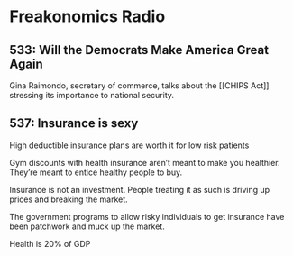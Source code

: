 # Freakonomics Radio
## 533: Will the Democrats Make America Great Again
Gina Raimondo, secretary of commerce, talks about the [[CHIPS Act]] stressing its importance to national security.

## 537: Insurance is sexy  
High deductible insurance plans are worth it for low risk patients  
  
Gym discounts with health insurance aren’t meant to make you healthier. They’re meant to entice healthy people to buy.  
  
Insurance is not an investment. People treating it as such is driving up prices and breaking the market.  
  
The government programs to allow risky individuals to get insurance have been patchwork and muck up the market.  
  
Health is 20% of GDP

